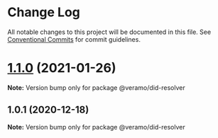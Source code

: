 # Change Log

All notable changes to this project will be documented in this file.
See [Conventional Commits](https://conventionalcommits.org) for commit guidelines.

# [1.1.0](https://github.com/uport-project/veramo/compare/v1.0.1...v1.1.0) (2021-01-26)

**Note:** Version bump only for package @veramo/did-resolver





## 1.0.1 (2020-12-18)

**Note:** Version bump only for package @veramo/did-resolver
